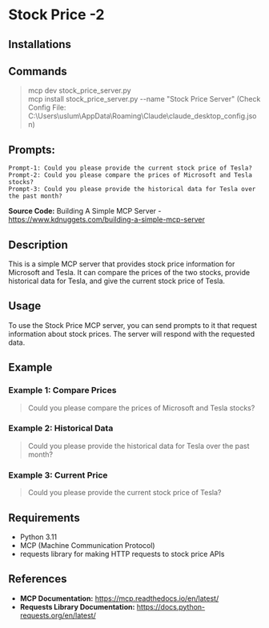 # Stock Price -2

## Installations

## Commands
> mcp dev stock_price_server.py  
> mcp install stock_price_server.py --name "Stock Price Server" (Check Config File: C:\Users\uslum\AppData\Roaming\Claude\claude_desktop_config.json)  

## Prompts:
    Prompt-1: Could you please provide the current stock price of Tesla?  
    Prompt-2: Could you please compare the prices of Microsoft and Tesla stocks?  
    Prompt-3: Could you please provide the historical data for Tesla over the past month?  

**Source Code:** Building A Simple MCP Server - https://www.kdnuggets.com/building-a-simple-mcp-server

## Description
This is a simple MCP server that provides stock price information for Microsoft and Tesla. It can compare the prices of the two stocks, provide historical data for Tesla, and give the current stock price of Tesla.

## Usage
To use the Stock Price MCP server, you can send prompts to it that request information about stock prices. The server will respond with the requested data.

## Example
### Example 1: Compare Prices
> Could you please compare the prices of Microsoft and Tesla stocks?
### Example 2: Historical Data
> Could you please provide the historical data for Tesla over the past month?
### Example 3: Current Price
> Could you please provide the current stock price of Tesla?

## Requirements
- Python 3.11
- MCP (Machine Communication Protocol)
- requests library for making HTTP requests to stock price APIs

## References
- **MCP Documentation:** https://mcp.readthedocs.io/en/latest/
- **Requests Library Documentation:** https://docs.python-requests.org/en/latest/
